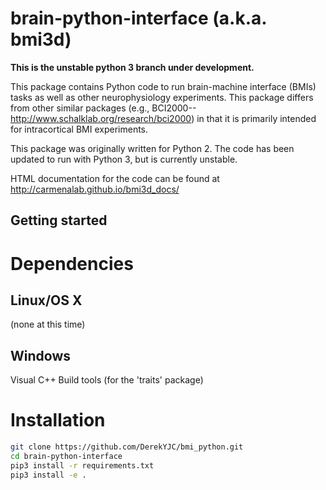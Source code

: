 brain-python-interface (a.k.a. bmi3d)
====================================
**This is the unstable python 3 branch under development.** 

This package contains Python code to run brain-machine interface (BMIs) tasks as well as other neurophysiology experiments. This package differs from other similar packages (e.g., BCI2000--http://www.schalklab.org/research/bci2000) in that it is primarily intended for intracortical BMI experiments. 

This package was originally written for Python 2. The code has been updated to run with Python 3, but is currently unstable.

HTML documentation for the code can be found at http://carmenalab.github.io/bmi3d_docs/

Getting started 
---------------
# Dependencies
## Linux/OS X
(none at this time)

## Windows
Visual C++ Build tools (for the 'traits' package)

# Installation
```bash
git clone https://github.com/DerekYJC/bmi_python.git
cd brain-python-interface
pip3 install -r requirements.txt
pip3 install -e .
```
